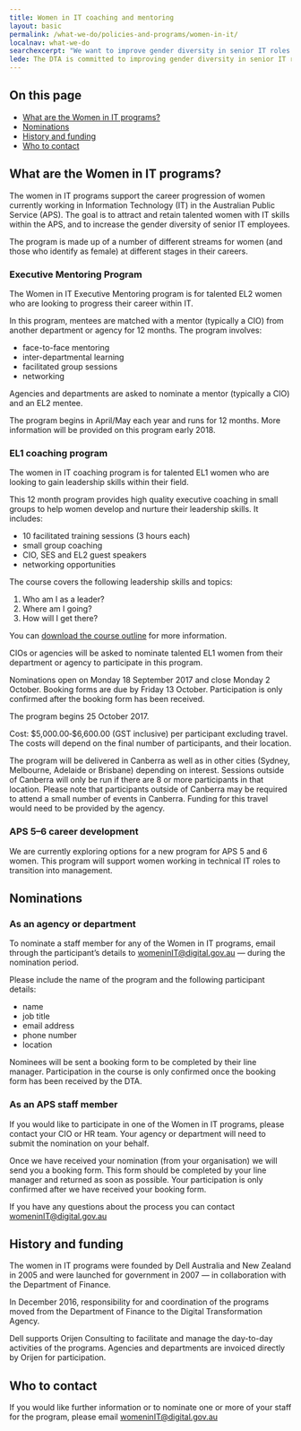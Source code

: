 ```yaml
---
title: Women in IT coaching and mentoring
layout: basic
permalink: /what-we-do/policies-and-programs/women-in-it/
localnav: what-we-do
searchexcerpt: "We want to improve gender diversity in senior IT roles within the Australian Public Service. Find out about the programs we offer for women in the APS."
lede: The DTA is committed to improving gender diversity in senior IT roles within the Australian Public Service. Find out about the coaching and mentoring programs currently on offer, and what we’re planning for the future.
---
```

<nav class="index-links">
  <h2>On this page</h2>
  <ul>
    <li>
      <a href="#What-are-the-Women-in-IT-programs">
        What are the Women in IT programs?
      </a>
    </li>
    <li>
      <a href="#Nominations">
        Nominations
      </a>
    </li>
    <li>
      <a href="#History-and-funding">
        History and funding
      </a>
    </li>
    <li>
      <a href="#Who-to-contact">
        Who to contact
      </a>
    </li>
  </ul>
</nav>

<h2 id="What-are-the-Women-in-IT-programs">What are the Women in IT programs?</h2>
<p>The women in IT programs support the career progression of women currently working in Information Technology (IT) in the Australian Public Service (APS). The goal is to attract and retain talented women with IT skills within the APS, and to increase the gender diversity of senior IT employees. </p>

<p>The program is made up of a number of different streams for women (and those who identify as female) at different stages in their careers.</p>

<h3>Executive Mentoring Program</h3>
<p>The Women in IT Executive Mentoring program is for talented EL2 women who are looking to progress their career within IT.</p>

<p>In this program, mentees are matched with a mentor (typically a CIO) from another department or agency for 12 months. The program involves:</p>
<ul>
<li>face-to-face mentoring</li>
<li>inter-departmental learning</li>
<li>facilitated group sessions</li>
<li>networking</li>
</ul>
<p>Agencies and departments are asked to nominate a mentor (typically a CIO) and an EL2 mentee.</p>
<p>The program begins in April/May each year and runs for 12 months. More information will be provided on this program early 2018.</p>

<h3>EL1 coaching program</h3>
<p>The women in IT coaching program is for talented EL1 women who are looking to gain leadership skills within their field.</p>
<p>This 12 month program provides high quality executive coaching in small groups to help women develop and nurture their leadership skills. It includes:</p>
<ul>
<li>10 facilitated training sessions (3 hours each)</li>
<li>small group coaching</li>
<li>CIO, SES and EL2 guest speakers</li>
<li>networking opportunities</li>
</ul>
<p>The course covers the following leadership skills and topics:</p>
<ol>
<li>Who am I as a leader?</li>
<li>Where am I going?</li>
<li>How will I get there?</li>
</ol>
<p>You can <a href="/files/DTA_women-in-IT-coaching-course-outline.pdf" download>download the course outline</a> for more information.</p>
<p>CIOs or agencies will be asked to nominate talented EL1 women from their department or agency to participate in this program.</p>
<p>Nominations open on Monday 18 September 2017 and close Monday 2 October. Booking forms are due by Friday 13 October. Participation is only confirmed after the booking form has been received.</p>
<p>The program begins 25 October 2017.</p>
<p>Cost: $5,000.00‑$6,600.00 (GST inclusive) per participant excluding travel. The costs will depend on the final number of participants, and their location.</p>
<p>The program will be delivered in Canberra as well as in other cities (Sydney, Melbourne, Adelaide or Brisbane) depending on interest. Sessions outside of Canberra will only be run if there are 8 or more participants in that location. Please note that participants outside of Canberra may be required to attend a small number of events in Canberra. Funding for this travel would need to be provided by the agency.</p>
<h3>APS 5&ndash;6 career development</h3>
<p>We are currently exploring options for a new program for APS 5 and 6 women. This program will support women working in technical IT roles to transition into management.</p>

<h2 id="Nominations">Nominations</h2>
<h3>As an agency or department</h3>
<p>To nominate a staff member for any of the Women in IT programs, email through the participant&rsquo;s details to <a href="mailto:womeninIT@digital.gov.au?Subject=Women%20in%20IT" target="_top">womeninIT@digital.gov.au</a> &mdash; during the nomination period.</p>
<p>Please include the name of the program and the following participant details:</p>
<ul>
<li>name</li>
<li>job title</li>
<li>email address</li>
<li>phone number</li>
<li>location</li>
</ul>
<p>Nominees will be sent a booking form to be completed by their line manager. Participation in the course is only confirmed once the booking form has been received by the DTA.</p>

<h3>As an APS staff member</h3>
<p>If you would like to participate in one of the Women in IT programs, please contact your CIO or HR team. Your agency or department will need to submit the nomination on your behalf.</p>
<p>Once we have received your nomination (from your organisation) we will send you a booking form. This form should be completed by your line manager and returned as soon as possible. Your participation is only confirmed after we have received your booking form.</p>
<p>If you have any questions about the process you can contact <a href="mailto:womeninIT@digital.gov.au?Subject=Women%20in%20IT" target="_top">womeninIT@digital.gov.au</a></p>

<h2 id="History-and-funding">History and funding</h2>
<p>The women in IT programs were founded by Dell Australia and New Zealand in 2005 and were launched for government in 2007 &mdash; in collaboration with the Department of Finance.</p>
<p>In December 2016, responsibility for and coordination of the programs moved from the Department of Finance to the Digital Transformation Agency.</p>
<p>Dell supports Orijen Consulting to facilitate and manage the day-to-day activities of the programs. Agencies and departments are invoiced directly by Orijen for participation.</p>

<h2 id="Who-to-contact">Who to contact</h2>
<p>If you would like further information or to nominate one or more of your staff for the program, please email <a href="mailto:womeninIT@digital.gov.au?Subject=Women%20in%20IT" target="_top">womeninIT@digital.gov.au</a></p>
